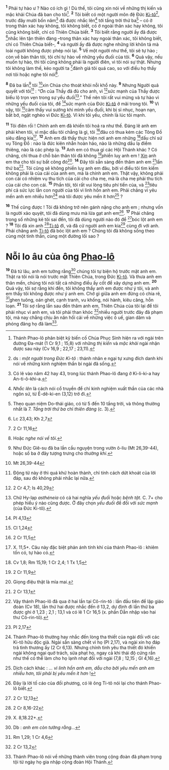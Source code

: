 <sup><b>1</b></sup> Phải tự hào ư ? Nào có ích gì ! Dù thế, tôi cũng xin nói về những thị kiến và mặc khải Chúa đã ban cho tôi[^1-57a6654e-b9f9-41f2-8da9-9c0f380d8704]. <sup><b>2</b></sup> Tôi biết có một người môn đệ Đức [Ki-tô]()[^2-57a6654e-b9f9-41f2-8da9-9c0f380d8704], trước đây mười bốn năm[^3-57a6654e-b9f9-41f2-8da9-9c0f380d8704] đã được nhắc lên[^4-57a6654e-b9f9-41f2-8da9-9c0f380d8704] tới tầng trời thứ ba[^5-57a6654e-b9f9-41f2-8da9-9c0f380d8704] – có ở trong thân xác hay không, tôi không biết, có ở ngoài thân xác hay không, tôi cũng không biết, chỉ có Thiên Chúa biết. <sup><b>3</b></sup> Tôi biết rằng người ấy đã được [^1@-57a6654e-b9f9-41f2-8da9-9c0f380d8704]nhắc lên tận thiên đàng –trong thân xác hay ngoài thân xác, tôi không biết, chỉ có Thiên Chúa biết–, <sup><b>4</b></sup> và người ấy đã được nghe những lời khôn tả mà loài người không được phép nói lại. <sup><b>5</b></sup> Về một người như thế, tôi sẽ tự hào ; còn về bản thân tôi, tôi chỉ tự hào về những yếu đuối của tôi. <sup><b>6</b></sup> Quả vậy, nếu muốn tự hào, thì tôi cũng không phải là người điên, vì tôi nói sự thật. Nhưng tôi không làm thế, kẻo người ta [^2@-57a6654e-b9f9-41f2-8da9-9c0f380d8704]đánh giá tôi quá cao, so với điều họ thấy nơi tôi hoặc nghe tôi nói[^6-57a6654e-b9f9-41f2-8da9-9c0f380d8704].

<sup><b>8</b></sup> Đã ba lần[^10-57a6654e-b9f9-41f2-8da9-9c0f380d8704] tôi [^4@-57a6654e-b9f9-41f2-8da9-9c0f380d8704]xin Chúa cho thoát khỏi nỗi khổ này. <sup><b>9</b></sup> Nhưng Người quả quyết với tôi[^11-57a6654e-b9f9-41f2-8da9-9c0f380d8704] : “Ơn của Thầy đã đủ cho anh, vì [^5@-57a6654e-b9f9-41f2-8da9-9c0f380d8704]sức mạnh của Thầy được biểu lộ trọn vẹn trong sự yếu đuối[^12-57a6654e-b9f9-41f2-8da9-9c0f380d8704].” Thế nên tôi rất vui mừng và tự hào vì những yếu đuối của tôi, để [^6@-57a6654e-b9f9-41f2-8da9-9c0f380d8704]sức mạnh của Đức [Ki-tô]() ở mãi trong tôi. <sup><b>10</b></sup> Vì vậy, tôi [^7@-57a6654e-b9f9-41f2-8da9-9c0f380d8704]cảm thấy vui sướng khi mình yếu đuối, khi bị sỉ nhục, hoạn nạn, bắt bớ, ngặt nghèo vì Đức [Ki-tô](). Vì khi tôi yếu, chính là lúc tôi mạnh.

<sup><b>11</b></sup> Tôi điên rồi ! Chính anh em đã khiến tôi hoá ra như thế. Đáng lẽ anh em phải khen tôi, vì mặc dầu tôi chẳng là gì, tôi [^8@-57a6654e-b9f9-41f2-8da9-9c0f380d8704]đâu có thua kém các Tông Đồ siêu đẳng kia[^13-57a6654e-b9f9-41f2-8da9-9c0f380d8704]. <sup><b>12</b></sup> Anh em đã thấy thực hiện nơi anh em những [^9@-57a6654e-b9f9-41f2-8da9-9c0f380d8704]dấu chỉ sứ vụ Tông Đồ : nào là đức kiên nhẫn hoàn hảo, nào là những dấu lạ điềm thiêng, nào là các phép lạ. <sup><b>13</b></sup> Anh em có thua gì các Hội Thánh khác ? Có chăng, chỉ thua ở chỗ bản thân tôi đã không [^10@-57a6654e-b9f9-41f2-8da9-9c0f380d8704]phiền luỵ anh em ! [Xin]() anh em tha cho tôi sự bất công đó[^14-57a6654e-b9f9-41f2-8da9-9c0f380d8704]. <sup><b>14</b></sup> Đây tôi sẵn sàng đến thăm anh em [^11@-57a6654e-b9f9-41f2-8da9-9c0f380d8704]lần thứ ba[^15-57a6654e-b9f9-41f2-8da9-9c0f380d8704]. Tôi cũng sẽ không phiền luỵ anh em đâu, bởi vì điều tôi tìm kiếm không phải là của cải của anh em, mà là chính anh em. Thật vậy, không phải con cái có nhiệm vụ thu tích của cải cho cha mẹ, mà là cha mẹ phải thu tích của cải cho con cái. <sup><b>15</b></sup> Phần tôi, tôi rất vui lòng tiêu phí tiền của, và [^12@-57a6654e-b9f9-41f2-8da9-9c0f380d8704]tiêu phí cả sức lực lẫn con người của tôi vì linh hồn anh em. Phải chăng vì yêu mến anh em nhiều hơn[^16-57a6654e-b9f9-41f2-8da9-9c0f380d8704] mà tôi được yêu mến ít hơn[^17-57a6654e-b9f9-41f2-8da9-9c0f380d8704] ?

<sup><b>16</b></sup> Thế cũng được ! Tôi đã không trở nên gánh nặng cho anh em ; nhưng vốn là người xảo quyệt, tôi đã dùng mưu mà lừa gạt anh em[^18-57a6654e-b9f9-41f2-8da9-9c0f380d8704]. <sup><b>17</b></sup> Phải chăng trong số những kẻ tôi sai đến, tôi đã dùng người nào đó để [^13@-57a6654e-b9f9-41f2-8da9-9c0f380d8704]bóc lột anh em ? <sup><b>18</b></sup> Tôi đã xin anh [^14@-57a6654e-b9f9-41f2-8da9-9c0f380d8704][Ti-tô]() đi, và đã cử người anh em kia[^19-57a6654e-b9f9-41f2-8da9-9c0f380d8704] cùng đi với anh. Phải chăng anh [Ti-tô]() đã bóc lột anh em ? Chúng tôi đã không sống theo cùng một tinh thần, cùng một đường lối sao ?

# Nỗi lo âu của ông [Phao-lô]()
<sup><b>19</b></sup> Đã từ lâu, anh em tưởng rằng[^20-57a6654e-b9f9-41f2-8da9-9c0f380d8704] chúng tôi tự biện hộ trước mặt anh em. Thật ra tôi nói là nói trước mặt Thiên Chúa, trong Đức [Ki-tô](). Và thưa anh em thân mến, chúng tôi nói tất cả những điều ấy cốt để xây dựng anh em. <sup><b>20</b></sup> Quả vậy, tôi sợ rằng khi đến, tôi không thấy anh em được như ý tôi, và anh em thấy tôi không được như ý anh em. Chớ gì giữa anh em đừng có chia rẽ, [^15@-57a6654e-b9f9-41f2-8da9-9c0f380d8704]ghen tuông, oán ghét, cạnh tranh, vu khống, nói hành, kiêu căng, hỗn loạn. <sup><b>21</b></sup> Tôi sợ rằng lần sau đến thăm anh em, Thiên Chúa của tôi lại để tôi phải nhục vì anh em, và tôi phải than khóc [^16@-57a6654e-b9f9-41f2-8da9-9c0f380d8704]nhiều người trước đây đã phạm tội, mà nay chẳng chịu ăn năn hối cải về những việc ô uế, gian dâm và phóng đãng họ đã làm[^21-57a6654e-b9f9-41f2-8da9-9c0f380d8704].

[^1-57a6654e-b9f9-41f2-8da9-9c0f380d8704]: Thánh Phao-lô phân biệt kỹ biến cố Chúa Phục Sinh hiện ra với ngài trên đường Đa-mát (1 Cr 9,1 ; 15,8) với những *thị kiến* và *mặc khải* ngài nhận được sau này (Cv 16,9 ; 22,17 ; 23,11).
[^2-57a6654e-b9f9-41f2-8da9-9c0f380d8704]: ds : *một người trong Đức Ki-tô* : thánh nhân e ngại tự xưng đích danh khi nói về những kinh nghiệm thần bí ngài đã sống.
[^3-57a6654e-b9f9-41f2-8da9-9c0f380d8704]: Có lẽ vào năm 42 hay 43, trong lúc thánh Phao-lô đang ở Ki-li-ki-a hay An-ti-ô-khi-a.
[^4-57a6654e-b9f9-41f2-8da9-9c0f380d8704]: *Nhắc lên* là cách nói cổ truyền để chỉ kinh nghiệm xuất thần của các nhà ngôn sứ, từ Ê-dê-ki-en (3,12) trở đi.
[^5-57a6654e-b9f9-41f2-8da9-9c0f380d8704]: Theo quan niệm Do-thái giáo, có từ 5 đến 10 tầng trời, và thông thường nhất là 7. *Tầng trời thứ ba* chỉ *thiên đàng* (c. 3).
[^6-57a6654e-b9f9-41f2-8da9-9c0f380d8704]: Hoặc *nghe nói về tôi*.
[^10-57a6654e-b9f9-41f2-8da9-9c0f380d8704]: Như Đức Giê-su đã ba lần cầu nguyện trong vườn ô-liu (Mt 26,39-44), hoặc số ba ở đây tượng trưng cho *thường khi*.
[^11-57a6654e-b9f9-41f2-8da9-9c0f380d8704]: Động từ này ở thì quá khứ hoàn thành, chỉ tính cách dứt khoát của lời đáp, sau đó không phải nhắc lại nữa.
[^12-57a6654e-b9f9-41f2-8da9-9c0f380d8704]: Chữ Hy-lạp *asthéneia* có cả hai nghĩa *yếu đuối* hoặc *bệnh tật*. C. 7+ cho phép hiểu ý nào cũng được. Ở đây chọn *yếu đuối* để đối với *sức mạnh* (của Đức Ki-tô).
[^13-57a6654e-b9f9-41f2-8da9-9c0f380d8704]: X. 11,5+. Câu này đặc biệt phản ánh tính khí của thánh Phao-lô : khiêm tốn có, tự hào có.
[^14-57a6654e-b9f9-41f2-8da9-9c0f380d8704]: Giọng điệu thật là mỉa mai.
[^15-57a6654e-b9f9-41f2-8da9-9c0f380d8704]: Vậy thánh Phao-lô đã qua ở hai lần tại Cô-rin-tô : lần đầu tiên để lập giáo đoàn (Cv 18), lần thứ hai được nhắc đến ở 13,2, dự định đi lần thứ ba được ghi ở 1,23 ; 2,1 ; 13,1 và có lẽ 1 Cr 16,5 (x. phần Dẫn nhập vào hai thư Cô-rin-tô).
[^16-57a6654e-b9f9-41f2-8da9-9c0f380d8704]: Thánh Phao-lô thường hay nhắc đến lòng tha thiết của ngài đối với các Ki-tô hữu độc giả. Ngài sẵn sàng chết vì họ (Pl 2,17), và ngài xin họ đáp trả tình thương ấy (2 Cr 6,13). Nhưng chính tình yêu tha thiết đó khiến ngài không ngại quở trách, sửa phạt họ, ngay cả khi thái độ cứng rắn như thế có thể làm cho họ lạnh nhạt đối với ngài (7,8 ; 12,15 ; Gl 4,16).
[^17-57a6654e-b9f9-41f2-8da9-9c0f380d8704]: Dịch cách khác : *... vì linh hồn anh em, dẫu cho bởi yêu mến anh em nhiều hơn, tôi phải bị yêu mến ít hơn* !
[^18-57a6654e-b9f9-41f2-8da9-9c0f380d8704]: Đây là lời tố cáo của đối phương, có lẽ ông Ti-tô nói lại cho thánh Phao-lô biết.
[^19-57a6654e-b9f9-41f2-8da9-9c0f380d8704]: X. 8,18.22+.
[^20-57a6654e-b9f9-41f2-8da9-9c0f380d8704]: Db : *anh em còn tưởng rằng...*
[^21-57a6654e-b9f9-41f2-8da9-9c0f380d8704]: Thánh Phao-lô nói về những thành viên trong cộng đoàn đã phạm trọng tội từ ngày họ gia nhập cộng đoàn Hội Thánh.
[^1@-57a6654e-b9f9-41f2-8da9-9c0f380d8704]: Lc 23,43; Kh 2,7
[^2@-57a6654e-b9f9-41f2-8da9-9c0f380d8704]: 2 Cr 11,16
[^4@-57a6654e-b9f9-41f2-8da9-9c0f380d8704]: Mt 26,39-44
[^5@-57a6654e-b9f9-41f2-8da9-9c0f380d8704]: 2 Cr 4,7; Is 40,29
[^6@-57a6654e-b9f9-41f2-8da9-9c0f380d8704]: Pl 4,13
[^7@-57a6654e-b9f9-41f2-8da9-9c0f380d8704]: Cl 1,24
[^8@-57a6654e-b9f9-41f2-8da9-9c0f380d8704]: 2 Cr 11,5
[^9@-57a6654e-b9f9-41f2-8da9-9c0f380d8704]: Cv 1,8; Rm 15,19; 1 Cr 2,4; 1 Tx 1,5
[^10@-57a6654e-b9f9-41f2-8da9-9c0f380d8704]: 2 Cr 11,9
[^11@-57a6654e-b9f9-41f2-8da9-9c0f380d8704]: 2 Cr 13,1
[^12@-57a6654e-b9f9-41f2-8da9-9c0f380d8704]: Pl 2,17
[^13@-57a6654e-b9f9-41f2-8da9-9c0f380d8704]: 2 Cr 12,13
[^14@-57a6654e-b9f9-41f2-8da9-9c0f380d8704]: 2 Cr 8,16-22
[^15@-57a6654e-b9f9-41f2-8da9-9c0f380d8704]: Rm 1,29; 1 Cr 4,6
[^16@-57a6654e-b9f9-41f2-8da9-9c0f380d8704]: 2 Cr 13,2